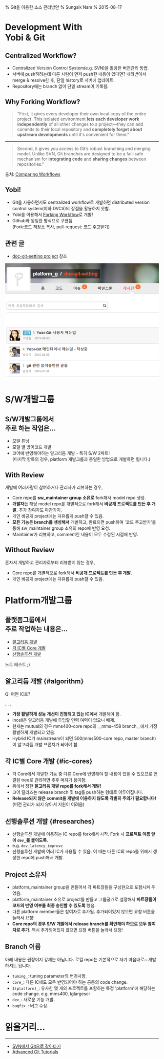 % Git을 이용한 소스 관리방안
% Sungsik Nam
% 2015-08-17

# Development With<br />Yobi & Git

## Centralized Workflow?

* Centralized Version Control System(e.g. SVN)을 활용한 버전관리 방법.
* 서버에 push하려는데 다른 사람이 먼저 push한 내용이 있다면? 내려받아서 merge & resolve한 후, 단일 history로 서버에 업데이트.
* Repository에는 branch 없이 단일 stream이 기록됨.

## Why Forking Workflow?

> "First, it gives every developer their own local copy of the entire project. This isolated environment __lets each developer work independently__ of all other changes to a project—they can add commits to their local repository and __completely forget about upstream developments__ until it's convenient for them."

------------------

> Second, it gives you access to Git’s robust branching and merging model. Unlike SVN, Git branches are designed to be a fail-safe mechanism for __integrating code__ and __sharing changes__ between repositories."

출처: [Comparing Workflows](https://www.atlassian.com/git/tutorials/comparing-workflows)

## Yobi!

- Git을 사용하면서도 centralized workflow로 개발하면 distributed version control system(이하 DVCS)의 장점을 활용하지 못함.
- Yobi를 이용해서 [Forking Workflow](https://www.atlassian.com/git/tutorials/comparing-workflows/forking-workflow)로 개발!
- Github와 동일한 방식으로 구현됨<br />
 (Fork:코드 저장소 복사, pull-request: 코드 주고받기)

## 관련 글

* [doc-git-setting project](http://dev.melfas.com:9000/platform_g/doc-git-setting/posts) 참조

![](img/doc-git-setting.png)




# S/W개발그룹

## S/W개발그룹에서<br /> 주로 하는 작업은...

- 모델 튜닝
- 모델 별 방어코드 개발
- 코어에 반영해야하는 알고리듬 개발 - 특히 S/W 2파트!<br />
(마지막 항목의 경우, platform 개발그룹과 동일한 방법으로 개발하면 됩니다.)


## With Review

개발에 여러사람이 참여하거나 관리자가 리뷰하는 경우,

- Core repo를 __sw_maintainer group 소유로__ fork해서 model repo 생성.
- __개발자는__ 해당 model repo를 개별적으로 fork해서 __비공개 프로젝트를 만든 후 개발.__ 추가 참여자도 마찬가지.
- 개인 비공개 project에는 자유롭게 push할 수 있음.
- __모든 기능은 branch를 생성해서__ 개발하고, 완료되면 push하여 '코드 주고받기'를 통해 sw_maintainer group 소유의 repo에 반영 요청.
- Maintainer가 리뷰하고, comment한 내용이 모두 수정된 시점에 반영.

## Without Review

혼자서 개발하고 관리자로부터 리뷰받지 않는 경우,

- Core repo를 개별적으로 fork해서 __비공개 프로젝트를 만든 후 개발.__
- 개인 비공개 project에는 자유롭게 push할 수 있음.






# Platform개발그룹

## 플랫폼그룹에서<br /> 주로 작업하는 내용은...

- [알고리듬 개발](#algorithm)
- [각 IC별 Core 개발](#ic-cores)
- [선행솔루션 개발](#researches)

<div class="notes">
노트 테스트 ;)
</div>

## 알고리듬 개발 {#algorithm}

Q: 어떤 IC로?

. . .

- __가장 활발하게 성능 개선이 진행되고 있는 IC에서__ 개발해야 함.
- Incell은 알고리듬 개발에 투입할 인력 여력이 없으니 배제.
- 현재는 mutual의 경우 mms400-core repo의 __mms-458 branch__에서 가장 활발하게 개발되고 있음.
- Hybrid IC가 mainstream이 되면 500(mms500-core repo, master branch)이 알고리듬 개발 브랜치가 되어야 함.

## 각 IC별 Core 개발 {#ic-cores}

- 각 Core에서 개발한 기능 중 다른 Core에 반영해야 할 내용이 있을 수 있으므로 연결된 tree로 관리하면 추후 머지가 용이함.
- 위에서 정한 __알고리듬 개발 repo를 fork해서 개발!__
- 코어 릴리즈는 release branch 및 tag를 push하는 형태로 이루어집니다.
- __Release되지 않은 commit을 개발에 이용하지 않도록 각별히 주의가 필요합니다!__(버전 관리가 되지 않아서 지원이 어려움)


## 선행솔루션 개발 {#researches}

- 선행솔루션 개발에 이용하는 IC repo를 fork해서 시작. Fork 시 __프로젝트 이름 앞에 `dev_`를 붙이도록.__
- e.g. `dev_latency_improve`
- 선행솔루션 개발에 여러 IC가 사용될 수 있음. 이 때는 다른 IC의 repo를 위에서 생성한 repo에 push해서 개발.

## Project 소유자

- platform_maintainer group을 만들어서 각 파트장들을 구성원으로 포함시켜 두었음.
- platform_maintainer 소유로 project를 만들고 그룹공개로 설정해서 __파트장들이 코드의 반영 여부를 최종 승인할 수 있도록__ 했음.
- 다른 platform member들은 참여자로 추가됨. 추가되어있지 않으면 요청 버튼을 눌러서 요청!
- __Core repo의 경우 S/W 개발에서 release branch를 확인해야 하므로 모두 참여자로 추가.__ 역시 추가되어있지 않으면 요청 버튼을 눌러서 요청!

## Branch 이름

아래 내용은 권장이지 강제는 아닙니다. 로컬 repo는 기본적으로 자기 마음대로~ 개발하셔도 됩니다. 

- `tuning_`: tuning parameter의 변경사항.
- `core_`: 다른 IC에도 모두 반영되어야 하는 공통의 code change.
- `$(platform)_`: 유사한 몇 개의 프로젝트를 포함하는 특정 'platform'에 해당하는 code change. e.g. mms400, lglargescr
- `dev_`: 새로운 기능 개발.
- `bugfix_`: 버그 수정.


# 읽을거리...

----------------------

- [SVN에서 Git으로 갈아타기](https://www.atlassian.com/git/tutorials/migrating-overview)
- [Advanced Git Tutorials](https://www.atlassian.com/git/tutorials/advanced-overview)
